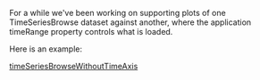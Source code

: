 For a while we've been working on supporting plots of one
TimeSeriesBrowse dataset against another, where the application
timeRange property controls what is loaded.

Here is an example:

[timeSeriesBrowseWithoutTimeAxis](http://autoplot.org/data/demoVideos/timeSeriesBrowse.html)
